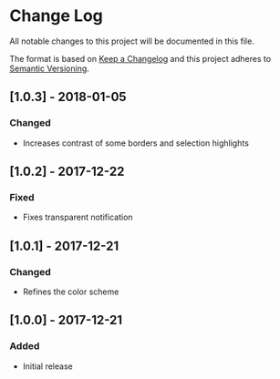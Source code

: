# Change Log

All notable changes to this project will be documented in this file.

The format is based on [Keep a Changelog](http://keepachangelog.com/) and this project adheres to [Semantic Versioning](http://semver.org/).

## [1.0.3] - 2018-01-05
### Changed
- Increases contrast of some borders and selection highlights

## [1.0.2] - 2017-12-22
### Fixed
- Fixes transparent notification

## [1.0.1] - 2017-12-21
### Changed
- Refines the color scheme

## [1.0.0] - 2017-12-21
### Added
- Initial release